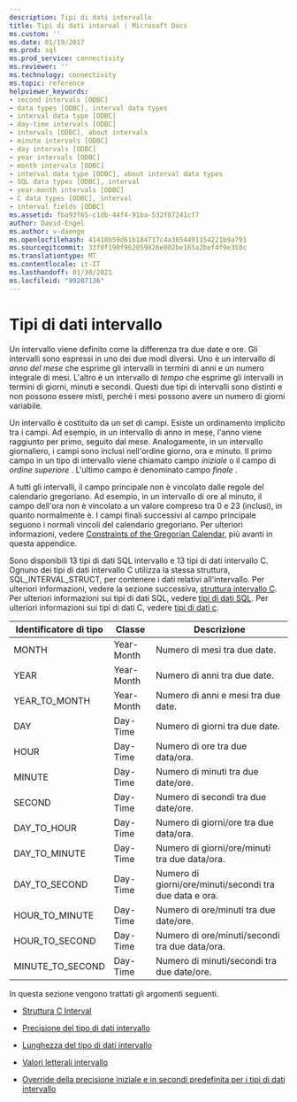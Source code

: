 ```yaml
---
description: Tipi di dati intervallo
title: Tipi di dati interval | Microsoft Docs
ms.custom: ''
ms.date: 01/19/2017
ms.prod: sql
ms.prod_service: connectivity
ms.reviewer: ''
ms.technology: connectivity
ms.topic: reference
helpviewer_keywords:
- second intervals [ODBC]
- data types [ODBC], interval data types
- interval data type [ODBC]
- day-time intervals [ODBC]
- intervals [ODBC], about intervals
- minute intervals [ODBC]
- day intervals [ODBC]
- year intervals [ODBC]
- month intervals [ODBC]
- interval data type [ODBC], about interval data types
- SQL data types [ODBC], interval
- year-month intervals [ODBC]
- C data types [ODBC], interval
- interval fields [ODBC]
ms.assetid: fba93f65-c1db-44f4-91ba-532f87241cf7
author: David-Engel
ms.author: v-daenge
ms.openlocfilehash: 41418b59d61b184717c4a3654491154221b9a791
ms.sourcegitcommit: 33f0f190f962059826e002be165a2bef4f9e350c
ms.translationtype: MT
ms.contentlocale: it-IT
ms.lasthandoff: 01/30/2021
ms.locfileid: "99207136"
---
```

# <a name="interval-data-types"></a>Tipi di dati intervallo
Un intervallo viene definito come la differenza tra due date e ore. Gli intervalli sono espressi in uno dei due modi diversi. Uno è un intervallo di *anno del mese* che esprime gli intervalli in termini di anni e un numero integrale di mesi. L'altro è un intervallo di *tempo* che esprime gli intervalli in termini di giorni, minuti e secondi. Questi due tipi di intervalli sono distinti e non possono essere misti, perché i mesi possono avere un numero di giorni variabile.  
  
 Un intervallo è costituito da un set di campi. Esiste un ordinamento implicito tra i campi. Ad esempio, in un intervallo di anno in mese, l'anno viene raggiunto per primo, seguito dal mese. Analogamente, in un intervallo giornaliero, i campi sono inclusi nell'ordine giorno, ora e minuto. Il primo campo in un tipo di intervallo viene chiamato campo *iniziale* o il campo di *ordine superiore* . L'ultimo campo è denominato campo *finale* .  
  
 A tutti gli intervalli, il campo principale non è vincolato dalle regole del calendario gregoriano. Ad esempio, in un intervallo di ore al minuto, il campo dell'ora non è vincolato a un valore compreso tra 0 e 23 (inclusi), in quanto normalmente è. I campi finali successivi al campo principale seguono i normali vincoli del calendario gregoriano. Per ulteriori informazioni, vedere [Constraints of the Gregorian Calendar](../../../odbc/reference/appendixes/constraints-of-the-gregorian-calendar.md), più avanti in questa appendice.  
  
 Sono disponibili 13 tipi di dati SQL intervallo e 13 tipi di dati intervallo C. Ognuno dei tipi di dati intervallo C utilizza la stessa struttura, SQL_INTERVAL_STRUCT, per contenere i dati relativi all'intervallo. Per ulteriori informazioni, vedere la sezione successiva, [struttura intervallo C](../../../odbc/reference/appendixes/c-interval-structure.md). Per ulteriori informazioni sui tipi di dati SQL, vedere [tipi di dati SQL](../../../odbc/reference/appendixes/sql-data-types.md). Per ulteriori informazioni sui tipi di dati C, vedere [tipi di dati c](../../../odbc/reference/appendixes/c-data-types.md).  
  
|Identificatore di tipo|Classe|Descrizione|  
|---------------------|-----------|-----------------|  
|MONTH|Year-Month|Numero di mesi tra due date.|  
|YEAR|Year-Month|Numero di anni tra due date.|  
|YEAR_TO_MONTH|Year-Month|Numero di anni e mesi tra due date.|  
|DAY|Day-Time|Numero di giorni tra due date.|  
|HOUR|Day-Time|Numero di ore tra due data/ora.|  
|MINUTE|Day-Time|Numero di minuti tra due date/ore.|  
|SECOND|Day-Time|Numero di secondi tra due date/ore.|  
|DAY_TO_HOUR|Day-Time|Numero di giorni/ore tra due data/ora.|  
|DAY_TO_MINUTE|Day-Time|Numero di giorni/ore/minuti tra due data/ora.|  
|DAY_TO_SECOND|Day-Time|Numero di giorni/ore/minuti/secondi tra due data e ora.|  
|HOUR_TO_MINUTE|Day-Time|Numero di ore/minuti tra due date/ore.|  
|HOUR_TO_SECOND|Day-Time|Numero di ore/minuti/secondi tra due data/ora.|  
|MINUTE_TO_SECOND|Day-Time|Numero di minuti/secondi tra due date/ore.|  
  
 In questa sezione vengono trattati gli argomenti seguenti.  
  
-   [Struttura C Interval](../../../odbc/reference/appendixes/c-interval-structure.md)  
  
-   [Precisione del tipo di dati intervallo](../../../odbc/reference/appendixes/interval-data-type-precision.md)  
  
-   [Lunghezza del tipo di dati intervallo](../../../odbc/reference/appendixes/interval-data-type-length.md)  
  
-   [Valori letterali intervallo](../../../odbc/reference/appendixes/interval-literals.md)  
  
-   [Override della precisione iniziale e in secondi predefinita per i tipi di dati intervallo](../../../odbc/reference/appendixes/overriding-default-leading-and-seconds-precision-for-interval-data-types.md)
